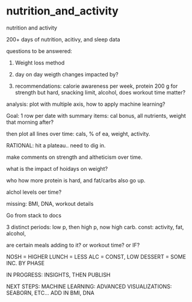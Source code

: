 # nutrition_and_activity
nutrition and activity

200+ days of nutrition, acitivy, and sleep data

questions to be answered:
1. Weight loss method
2. day on day weigth changes impacted by?

1. recommendations:  calorie awareness per week, protein 200 g for strength but hard, snacking limit, alcohol, does workout time matter?


analysis:  plot with multiple axis, how to apply machine learning?

Goal:  1 row per date with summary items:  cal bonus, all nutrients, weight that morning after?

then plot all lines over time:  cals, % of ea, weight, activity.

RATIONAL:  hit a plateau..  need to dig in.

make comments on strength and altheticism over time.

what is the impact of hoidays on weight?

who how more protein is hard, and fat/carbs also go up.

alchol levels oer time?

missing:  BMI, DNA, workout details

Go from stack to docs

3 distinct periods:  low p, then high p, now high carb.  const:  activity, fat, alcohol,

are certain meals adding to it?  or workout time?  or IF?

NOSH = HIGHER
LUNCH = LESS
ALC = CONST, LOW
DESSERT = SOME INC. BY PHASE


IN PROGRESS:  INSIGHTS, THEN PUBLISH

NEXT STEPS:
MACHINE LEARNING:
ADVANCED VISUALIZATIONS:  SEABORN, ETC...
ADD IN BMI, DNA
